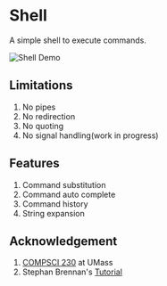 # Shell
A simple shell to execute commands.

![Shell Demo](https://media.giphy.com/media/nbcE4lTCPJg3rEsoZG/giphy.gif)

## Limitations
1. No pipes
2. No redirection
3. No quoting
4. No signal handling(work in progress)
    
## Features
1. Command substitution
2. Command auto complete
3. Command history
4. String expansion

## Acknowledgement
1. [COMPSCI 230](https://sites.google.com/view/umass-cs-230) at UMass
2. Stephan Brennan's [Tutorial](https://brennan.io/2015/01/16/write-a-shell-in-c/)
